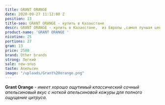 ```yaml
---
title: GRANT ORANGE
date: 2020-09-27 11:12:00 Z
position: 13
title-seo: GRANT ORANGE - купить в Казахстане
descr: GRANT ORANGE - купить в Казахстане,  из Европы ,самая лучшая цена
product-name: 'GRANT ORANGE '
nicotine: 25
portions: 27
gram: 13
price: 2500
brand: Other brands
strong: Легкий
sale: new-snus
taste: Апельсин
image: "/uploads/Grant%20orange.png"
---
```


**Grant Orange** *- имеет хорошо ощутимый классический сочный апельсиновый вкус с ноткой апельсиновой кожуры для полного ощущение цитруса.*